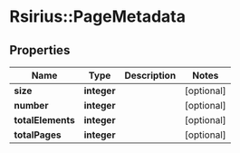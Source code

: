 # Rsirius::PageMetadata


## Properties
Name | Type | Description | Notes
------------ | ------------- | ------------- | -------------
**size** | **integer** |  | [optional] 
**number** | **integer** |  | [optional] 
**totalElements** | **integer** |  | [optional] 
**totalPages** | **integer** |  | [optional] 


